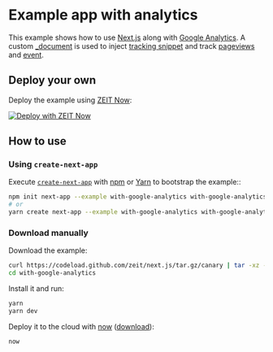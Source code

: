 # Example app with analytics

This example shows how to use [Next.js](https://github.com/zeit/next.js) along with [Google Analytics](https://developers.google.com/analytics/devguides/collection/gtagjs/). A custom [\_document](https://github.com/zeit/next.js/blob/canary/docs/advanced-features/custom-document.md) is used to inject [tracking snippet](https://developers.google.com/analytics/devguides/collection/gtagjs/) and track [pageviews](https://developers.google.com/analytics/devguides/collection/gtagjs/pages) and [event](https://developers.google.com/analytics/devguides/collection/gtagjs/events).

## Deploy your own

Deploy the example using [ZEIT Now](https://zeit.co/now):

[![Deploy with ZEIT Now](https://zeit.co/button)](https://zeit.co/new/project?template=https://github.com/zeit/next.js/tree/canary/examples/with-google-analytics)

## How to use

### Using `create-next-app`

Execute [`create-next-app`](https://github.com/zeit/next.js/tree/canary/packages/create-next-app) with [npm](https://docs.npmjs.com/cli/init) or [Yarn](https://yarnpkg.com/lang/en/docs/cli/create/) to bootstrap the example::

```bash
npm init next-app --example with-google-analytics with-google-analytics-app
# or
yarn create next-app --example with-google-analytics with-google-analytics-app
```

### Download manually

Download the example:

```bash
curl https://codeload.github.com/zeit/next.js/tar.gz/canary | tar -xz --strip=2 next.js-canary/examples/with-google-analytics
cd with-google-analytics
```

Install it and run:

```bash
yarn
yarn dev
```

Deploy it to the cloud with [now](https://zeit.co/now) ([download](https://zeit.co/download)):

```bash
now
```

